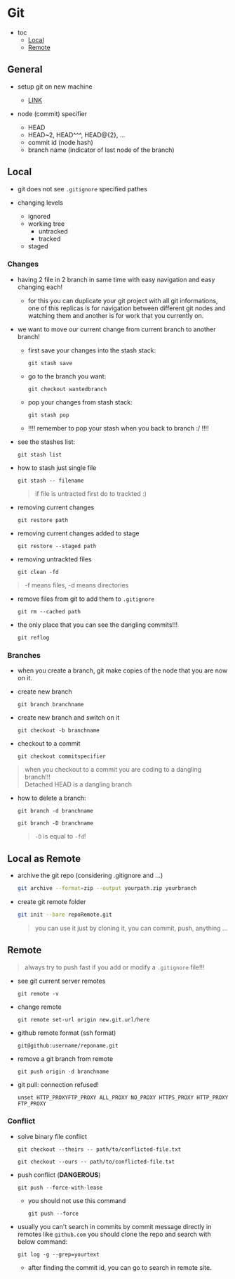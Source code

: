 # Git

- toc
  - [Local](#local)
  - [Remote](#remote)

## General

- setup git on new machine
  - [LINK](https://gist.github.com/qin-yu/bc26a2d280ee2e93b2d7860a1bfbd0c5)

- node (commit) specifier
  - HEAD
  - HEAD~2, HEAD^^^, HEAD@{2}, ...
  - commit id (node hash)
  - branch name (indicator of last node of the branch)

## Local

- git does not see `.gitignore` specified pathes

- changing levels
  - ignored
  - working tree
    - untracked
    - tracked
  - staged

### Changes

- having 2 file in 2 branch in same time with easy navigation
and easy changing each!
  - for this you can duplicate your git project with all
  git informations, one of this replicas is for navigation
  between different git nodes and watching them and another
  is for work that you currently on.

- we want to move our current change from current branch to
another branch!

  - first save your changes into the stash stack:

    ```shell
    git stash save
    ```

  - go to the branch you want:

    ```shell
    git checkout wantedbranch
    ```

  - pop your changes from stash stack:

    ```shell
    git stash pop
    ```
  
  - !!!! remember to pop your stash when you back to branch :/ !!!!

- see the stashes list:

  ```shell
  git stash list
  ```

- how to stash just single file

  ```shell
  git stash -- filename
  ```

  > if file is untracted first do to trackted :)
  
- removing current changes

  ```shell
  git restore path
  ```

- removing current changes added to stage

  ```shell
  git restore --staged path
  ```
  
- removing untrackted files

  ```shell
  git clean -fd
  ```

> -f means files, -d means directories

- remove files from git to add them to `.gitignore`

  ```shell
  git rm --cached path
  ```

- the only place that you can see the dangling commits!!!

  ```shell
  git reflog
  ```

### Branches

- when you create a branch, git make copies of the node that you are now on it.

- create new branch

  ```shell
  git branch branchname
  ```

- create new branch and switch on it

  ```shell
  git checkout -b branchname
  ```

- checkout to a commit

  ```shell
  git checkout commitspecifier
  ```

> when you checkout to a commit you are coding to a dangling branch!!! \
> Detached HEAD is a dangling branch
  
- how to delete a branch:

  ```shell
  git branch -d branchname
  ```

  ```shell
  git branch -D branchname
  ```

  > `-D` is equal to `-fd`!
  
## Local as Remote

- archive the git repo (considering .gitignore and ...)

  ```sh
  git archive --format=zip --output yourpath.zip yourbranch
  ```

- create git remote folder

  ```sh
  git init --bare repoRemote.git
  ```

  > you can use it just by cloning it, you can commit, push, anything ...
  
## Remote

> always try to push fast if you add or modify a `.gitignore` file!!!

- see git current server remotes

  ```shell
  git remote -v
  ```

- change remote

  ```shell
  git remote set-url origin new.git.url/here
  ```

- github remote format (ssh format)

  ```shell
  git@github:username/reponame.git
  ```

- remove a git branch from remote

  ```shell
  git push origin -d branchname
  ```

- git pull: connection refused!

  ```shell
  unset HTTP_PROXYFTP_PROXY ALL_PROXY NO_PROXY HTTPS_PROXY HTTP_PROXY FTP_PROXY
  ```
  
### Conflict

- solve binary file conflict

  ```shell
  git checkout --theirs -- path/to/conflicted-file.txt
  ```

  ```shell
  git checkout --ours -- path/to/conflicted-file.txt
  ```

- push conflict (**DANGEROUS**)

  ```shell
  git push --force-with-lease
  ```
  
  - you should not use this command

    ```shell
    git push --force
    ```

- usually you can't search in commits by commit message directly in remotes like `github.com`
  you should clone the repo and search with below command:

    ```shell
    git log -g --grep=yourtext
    ```

  - after finding the commit id, you can go to search in remote site.
